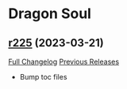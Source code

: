 # <DBM> Dragon Soul

## [r225](https://github.com/DeadlyBossMods/DBM-Cataclysm/tree/r225) (2023-03-21)
[Full Changelog](https://github.com/DeadlyBossMods/DBM-Cataclysm/compare/r224...r225) [Previous Releases](https://github.com/DeadlyBossMods/DBM-Cataclysm/releases)

- Bump toc files  
